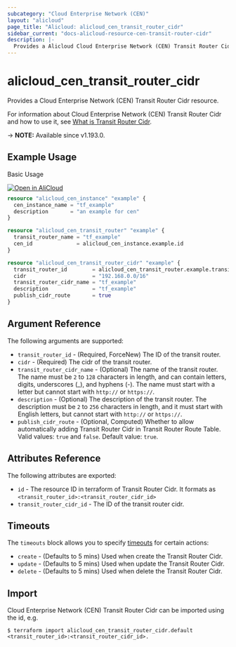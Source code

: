 ```yaml
---
subcategory: "Cloud Enterprise Network (CEN)"
layout: "alicloud"
page_title: "Alicloud: alicloud_cen_transit_router_cidr"
sidebar_current: "docs-alicloud-resource-cen-transit-router-cidr"
description: |-
  Provides a Alicloud Cloud Enterprise Network (CEN) Transit Router Cidr resource.
---
```


# alicloud_cen_transit_router_cidr

Provides a Cloud Enterprise Network (CEN) Transit Router Cidr resource.

For information about Cloud Enterprise Network (CEN) Transit Router Cidr and how to use it, see [What is Transit Router Cidr](https://www.alibabacloud.com/help/en/cloud-enterprise-network/latest/createtransitroutercidr).

-> **NOTE:** Available since v1.193.0.

## Example Usage

Basic Usage

<div style="display: block;margin-bottom: 40px;"><div class="oics-button" style="float: right;position: absolute;margin-bottom: 10px;">
  <a href="https://api.aliyun.com/terraform?resource=alicloud_cen_transit_router_cidr&exampleId=66fdd0bb-a861-8044-3efa-cdd9067d7d023b305102&activeTab=example&spm=docs.r.cen_transit_router_cidr.0.66fdd0bba8&intl_lang=EN_US" target="_blank">
    <img alt="Open in AliCloud" src="https://img.alicdn.com/imgextra/i1/O1CN01hjjqXv1uYUlY56FyX_!!6000000006049-55-tps-254-36.svg" style="max-height: 44px; max-width: 100%;">
  </a>
</div></div>

```terraform
resource "alicloud_cen_instance" "example" {
  cen_instance_name = "tf_example"
  description       = "an example for cen"
}

resource "alicloud_cen_transit_router" "example" {
  transit_router_name = "tf_example"
  cen_id              = alicloud_cen_instance.example.id
}

resource "alicloud_cen_transit_router_cidr" "example" {
  transit_router_id        = alicloud_cen_transit_router.example.transit_router_id
  cidr                     = "192.168.0.0/16"
  transit_router_cidr_name = "tf_example"
  description              = "tf_example"
  publish_cidr_route       = true
}
```

## Argument Reference

The following arguments are supported:

* `transit_router_id` - (Required, ForceNew) The ID of the transit router.
* `cidr` - (Required) The cidr of the transit router.
* `transit_router_cidr_name` - (Optional) The name of the transit router. The name must be `2` to `128` characters in length, and can contain letters, digits, underscores (_), and hyphens (-). The name must start with a letter but cannot start with `http://` or `https://`.
* `description` - (Optional) The description of the transit router. The description must be `2` to `256` characters in length, and it must start with English letters, but cannot start with `http://` or `https://`.
* `publish_cidr_route` - (Optional, Computed) Whether to allow automatically adding Transit Router Cidr in Transit Router Route Table. Valid values: `true` and `false`. Default value: `true`.

## Attributes Reference

The following attributes are exported:

* `id` - The resource ID in terraform of Transit Router Cidr. It formats as `<transit_router_id>:<transit_router_cidr_id>`
* `transit_router_cidr_id` - The ID of the transit router cidr.

## Timeouts

The `timeouts` block allows you to specify [timeouts](https://www.terraform.io/docs/configuration-0-11/resources.html#timeouts) for certain actions:

* `create` - (Defaults to 5 mins) Used when create the Transit Router Cidr.
* `update` - (Defaults to 5 mins) Used when update the Transit Router Cidr.
* `delete` - (Defaults to 5 mins) Used when delete the Transit Router Cidr.

## Import

Cloud Enterprise Network (CEN) Transit Router Cidr can be imported using the id, e.g.

```shell
$ terraform import alicloud_cen_transit_router_cidr.default <transit_router_id>:<transit_router_cidr_id>.
```
